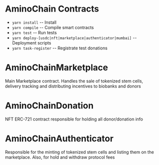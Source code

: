 # AminoChain Contracts

- `yarn install` -- Install
- `yarn compile` -- Compile smart contracts
- `yarn test` -- Run tests
- `yarn deploy-[usdc|nft|marketplace|authenticator|mumbai]` -- Deployment scripts
- `yarn task-register` -- Registrate test donations 

# AminoChainMarketplace

Main Marketplace contract. Handles the sale of tokenized stem cells, delivery tracking and distributing incentives 
to biobanks and donors

# AminoChainDonation

NFT ERC-721 contract responsible for holding all donor/donation info

# AminoChainAuthenticator

Responsible for the minting of tokenized stem cells and listing them on the marketplace. 
Also, for hold and withdraw protocol fees

